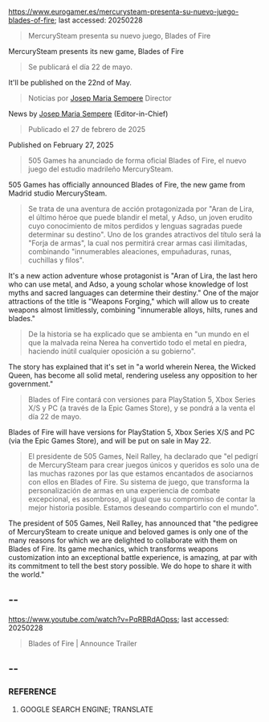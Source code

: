 https://www.eurogamer.es/mercurysteam-presenta-su-nuevo-juego-blades-of-fire; last accessed: 20250228

> MercurySteam presenta su nuevo juego, Blades of Fire

MercurySteam presents its new game, Blades of Fire

> Se publicará el día 22 de mayo.

It'll be published on the 22nd of May.

> Noticias por [Josep Maria Sempere](https://www.eurogamer.es/authors/josep-maria-sempere) Director

News by [Josep Maria Sempere](https://www.eurogamer.es/authors/josep-maria-sempere) (Editor-in-Chief)

> Publicado el 27 de febrero de 2025

Published on February 27, 2025

> 505 Games ha anunciado de forma oficial Blades of Fire, el nuevo juego del estudio madrileño MercurySteam.

505 Games has officially announced Blades of Fire, the new game from Madrid studio MercurySteam.

> Se trata de una aventura de acción protagonizada por "Aran de Lira, el último héroe que puede blandir el metal, y Adso, un joven erudito cuyo conocimiento de mitos perdidos y lenguas sagradas puede determinar su destino". Uno de los grandes atractivos del título será la "Forja de armas", la cual nos permitirá crear armas casi ilimitadas, combinando "innumerables aleaciones, empuñaduras, runas, cuchillas y filos".

It's a new action adventure whose protagonist is "Aran of Lira, the last hero who can use metal, and Adso, a young scholar whose knowledge of lost myths and sacred languages can determine their destiny." One of the major attractions of the title is "Weapons Forging," which will allow us to create weapons almost limitlessly, combining "innumerable alloys, hilts, runes and blades."

> De la historia se ha explicado que se ambienta en "un mundo en el que la malvada reina Nerea ha convertido todo el metal en piedra, haciendo inútil cualquier oposición a su gobierno".

The story has explained that it's set in "a world wherein Nerea, the Wicked Queen, has become all solid metal, rendering useless any opposition to her government."

> Blades of Fire contará con versiones para PlayStation 5, Xbox Series X/S y PC (a través de la Epic Games Store), y se pondrá a la venta el día 22 de mayo.

Blades of Fire will have versions for PlayStation 5, Xbox Series X/S and PC (via the Epic Games Store), and will be put on sale in May 22.

> El presidente de 505 Games, Neil Ralley, ha declarado que "el pedigrí de MercurySteam para crear juegos únicos y queridos es solo una de las muchas razones por las que estamos encantados de asociarnos con ellos en Blades of Fire. Su sistema de juego, que transforma la personalización de armas en una experiencia de combate excepcional, es asombroso, al igual que su compromiso de contar la mejor historia posible. Estamos deseando compartirlo con el mundo". 

The president of 505 Games, Neil Ralley, has announced that "the pedigree of MercurySteam to create unique and beloved games is only one of the many reasons for which we are delighted to collaborate with them on Blades of Fire. Its game mechanics, which transforms weapons customization into an exceptional battle experience, is amazing, at par with its commitment to tell the best story possible. We do hope to share it with the world."

## --

https://www.youtube.com/watch?v=PqRBRdAOpss; last accessed: 20250228

> Blades of Fire | Announce Trailer 

## --

### REFERENCE

1) GOOGLE SEARCH ENGINE; TRANSLATE